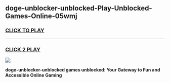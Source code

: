 
## doge-unblocker-unblocked-Play-Unblocked-Games-Online-05wmj
<h3>
<a href="https://premium76.site?title=doge-unblocker-unblocked&ref=25A">CLICK TO PLAY</a></h3>
<hr>

<h3>
<a href="https://premium76.site?title=doge-unblocker-unblocked&ref=25A">CLICK 2 PLAY</a>
  
</h3>

<a href="https://premium76.site?title=doge-unblocker-unblocked&ref=25A"><img src="https://clearcache.store/games.png"></a>


**doge-unblocker-unblocked games unblocked: Your Gateway to Fun and Accessible Online Gaming**
